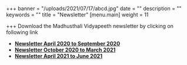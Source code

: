 +++
banner = "/uploads/2021/07/17/abcd.jpg"
date = ""
description = ""
keywords = ""
title = "Newsletter"
[menu.main]
weight = 11

+++
Download the Madhusthali Vidyapeeth newsletter by clicking on following link

* [**Newsletter April 2020 to September 2020**](/uploads/2021/07/22/mv-newsletter-april-to-sept-2020.pdf)
* [**Newsletter October 2020 to March 2021**](/uploads/2021/07/17/mv-newsletter-oct-20-to-mar-21.pdf "newsletter")
* [**Newsletter April 2021 to June 2021**](/uploads/2021/07/15/newsletter-april-2021-to-june-2021.pdf "News")
